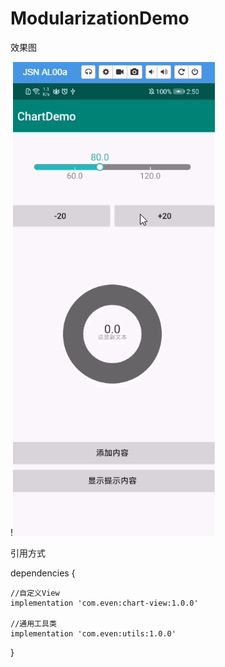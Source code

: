 # ModularizationDemo

效果图

!![image](https://github.com/panyiyiyi/ModularizationDemo/blob/master/test.gif)

引用方式

dependencies {

    //自定义View
    implementation 'com.even:chart-view:1.0.0'
    
    //通用工具类
    implementation 'com.even:utils:1.0.0'
    
}


